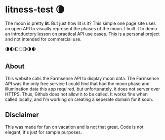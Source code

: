 # litness-test 🌘
The moon is pretty **lit**. But just how lit is it? This simple one page site uses an open API to visually represent the phases of the moon. I built it to demo an introductory lesson on practical API use cases. This is a personal project and not intended for commercial use. 

🌘🌓🌔🌕🌖🌗🌒

## About
This website calls the Farmsense API to display moon data. The Farmsense API was the only free service I could find that had the moon phase and illumination data this app required, but unfortunately, it does not server over HTTPS. Thus, Github does not allow it to be called. It works fine when called locally, and I'm working on creating a seperate domain for it soon.  

## Disclaimer
This was made for fun on vacation and is not that great. Code is not elegant, it's just for sample purposes.
